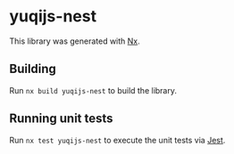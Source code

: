 # yuqijs-nest

This library was generated with [Nx](https://nx.dev).

## Building

Run `nx build yuqijs-nest` to build the library.

## Running unit tests

Run `nx test yuqijs-nest` to execute the unit tests via [Jest](https://jestjs.io).
